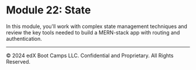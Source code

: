 # Module 22: State
In this module, you'll work with complex state management techniques and review the key tools needed to build a MERN-stack app with routing and authentication.

---
© 2024 edX Boot Camps LLC. Confidential and Proprietary. All Rights Reserved.